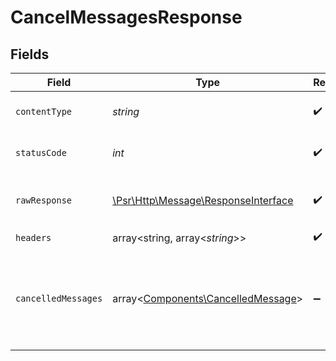 # CancelMessagesResponse


## Fields

| Field                                                                                                                   | Type                                                                                                                    | Required                                                                                                                | Description                                                                                                             |
| ----------------------------------------------------------------------------------------------------------------------- | ----------------------------------------------------------------------------------------------------------------------- | ----------------------------------------------------------------------------------------------------------------------- | ----------------------------------------------------------------------------------------------------------------------- |
| `contentType`                                                                                                           | *string*                                                                                                                | :heavy_check_mark:                                                                                                      | HTTP response content type for this operation                                                                           |
| `statusCode`                                                                                                            | *int*                                                                                                                   | :heavy_check_mark:                                                                                                      | HTTP response status code for this operation                                                                            |
| `rawResponse`                                                                                                           | [\Psr\Http\Message\ResponseInterface](https://www.php-fig.org/psr/psr-7/#33-psrhttpmessageresponseinterface)            | :heavy_check_mark:                                                                                                      | Raw HTTP response; suitable for custom response parsing                                                                 |
| `headers`                                                                                                               | array<string, array<*string*>>                                                                                          | :heavy_check_mark:                                                                                                      | N/A                                                                                                                     |
| `cancelledMessages`                                                                                                     | array<[Components\CancelledMessage](../../Models/Components/CancelledMessage.md)>                                       | :heavy_minus_sign:                                                                                                      | The request was processed successfully. Please check the status of messages cancellation in `$cancelledMessages` array. |